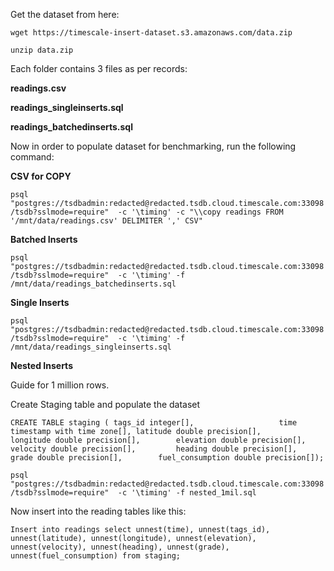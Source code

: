 Get the dataset from here:

`wget https://timescale-insert-dataset.s3.amazonaws.com/data.zip`

`unzip data.zip`

Each folder contains 3 files as per records:

**readings.csv**

**readings_singleinserts.sql** 

**readings_batchedinserts.sql**

Now in order to populate dataset for benchmarking, run the following command:

**CSV for COPY**

`psql "postgres://tsdbadmin:redacted@redacted.tsdb.cloud.timescale.com:33098/tsdb?sslmode=require"  -c '\timing' -c "\\copy readings FROM '/mnt/data/readings.csv' DELIMITER ',' CSV"`

**Batched Inserts**

`psql "postgres://tsdbadmin:redacted@redacted.tsdb.cloud.timescale.com:33098/tsdb?sslmode=require"  -c '\timing' -f /mnt/data/readings_batchedinserts.sql `

**Single Inserts**

`psql "postgres://tsdbadmin:redacted@redacted.tsdb.cloud.timescale.com:33098/tsdb?sslmode=require"  -c '\timing' -f /mnt/data/readings_singleinserts.sql`

**Nested Inserts**

Guide for 1 million rows.

Create Staging table and populate the dataset

`CREATE TABLE staging (
 tags_id integer[],         		 
 time timestamp with time zone[],
 latitude double precision[],		 
 longitude double precision[],		 
 elevation double precision[],		 
 velocity double precision[],		 
 heading double precision[],		 
 grade double precision[],		 
 fuel_consumption double precision[]);`

`psql "postgres://tsdbadmin:redacted@redacted.tsdb.cloud.timescale.com:33098/tsdb?sslmode=require"  -c '\timing' -f nested_1mil.sql`

Now insert into the reading tables like this:

`Insert into readings select unnest(time),
                        	 unnest(tags_id),
                        	 unnest(latitude),
                        	 unnest(longitude),
                        	 unnest(elevation),
                        	 unnest(velocity),
                        	 unnest(heading),
                        	 unnest(grade),
                        	 unnest(fuel_consumption) from staging;`
